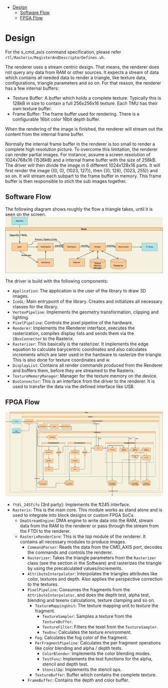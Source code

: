 
- [Design](#design)
  - [Software Flow](#software-flow)
  - [FPGA Flow](#fpga-flow)

# Design
For the s_cmd_axis command specification, please refer `rtl/Rasterix/RegisterAndDescriptorDefines.vh`.

The renderer uses a stream centric design. That means, the renderer does not query any data from RAM or other sources. It expects a stream of data which contains all needed data to render a triangle, like texture data, configurations, triangle parameters and so on. For that reason, the renderer has a few internal buffers:
- Texture Buffer: A buffer which holds a complete texture. Typically this is 128kB in size to contain a full 256x256x16 texture. Each TMU has their own texture buffer.
- Frame Buffer: The frame buffer used for rendering. There is a configurable 16bit color 16bit depth buffer.

When the rendering of the image is finished, the renderer will stream out the content from the internal frame buffer.

Normally the internal frame buffer in the renderer is too small to render a complete high resolution picture. To overcome this limitation, the renderer can render partial images. For instance, assume a screen resolution of 1024x768x16 (1536kB) and a internal frame buffer with the size of 256kB. The driver will then divide the image in 6 different 1024x128x16 parts. It will first render the image {(0, 0), (1023, 127)}, then {(0, 128), (1023, 255)} and so on. It will stream each subpart to the frame buffer in memory. This frame buffer is then responsible to stich the sub images together.

## Software Flow
The following diagram shows roughly the flow a triangle takes, until it is seen on the screen.
![software flow diagram](pictures/softwareFlow.drawio.png)

The driver is build with the following components:
- `Application`: The application is the user of the library to draw 3D images.
- `IceGL`: Main entrypoint of the library. Creates and initializes all necessary classes for the library.
- `VertexPipeline`: Implements the geometry transformation, clipping and lighting.
- `PixelPipeline`: Controls the pixel pipeline of the hardware.
- `Renderer`: Implements the IRenderer interface, executes the rasterization, compiles display lists and sends them via the `IBusConnecter` to the Rasterix.
- `Rasterizer`: This basically is the rasterizer. It implements the edge equation to calculate barycentric coordinates and also calculates increments which are later used in the hardware to rasterize the triangle. This is also done for texture coordinates and w.
- `DisplayList`: Contains all render commands produced from the Renderer and buffers them, before they are streamed to the Rasterix.
- `TextureMemoryManager`: Manager for the texture memory on the device.
- `BusConnector`: This is an interface from the driver to the renderer. It is used to transfer the data via the defined interface like USB.
## FPGA Flow
![fpga flow diagram](pictures/fpgaFlow.drawio.png)
- `ftdi_245fifo` (3rd party): Implements the ft245 interface.
- `Rasterix`: This is the main core. This module works as stand alone and is used to integrate into block designs or custom FPGA SoCs.
  - `DmaStreamEngine`: DMA engine to write data into the RAM, stream data from the RAM to the renderer or pass through the stream from the FTDI to the renderer.
  - `RasterixRenderCore`: This is the top module of the renderer. It contains all necessary modules to produce images.
    - `CommandParser`: Reads the data from the CMD_AXIS port, decodes the commands and controls the renderer.
    - `Rasterizer`: Takes the triangle parameters from the `Rasterizer` class (see the section in the Software) and rasterizes the triangle by using the precalculated values/increments.
    - `AttributeInterpolator`: Interpolates the triangles attributes like color, textures and depth. Also applies the perspective correction to the textures.
    - `PixelPipeline`: Consumes the fragments from the `AttributeInterpolator`, and does the depth test, alpha test, blending and texenv calculations, texture clamping and so on.
      - `TextureMappingUnit`: The texture mapping unit to texture the fragment. 
        - `TextureSampler`: Samples a texture from the `TextureBuffer`.
        - `TextureFilter`: Filters the texel from the `TextureSampler`.
        - `TexEnv`: Calculates the texture environment.
      - `Fog`: Calculates the fog color of the fragment.
      - `PerFragmentPipeline`: Calculates the per fragment operations like color blending and alpha / depth tests.
        - `ColorBlender`: Implements the color blending modes.
        - `TestFunc`: Implements the test functions for the alpha, stencil and depth test.
        - `StencilOp`: Implements the stencil ops.
      - `TextureBuffer`: Buffer which contains the complete texture.
    - `FrameBuffer`: Contains the depth and color buffer.
